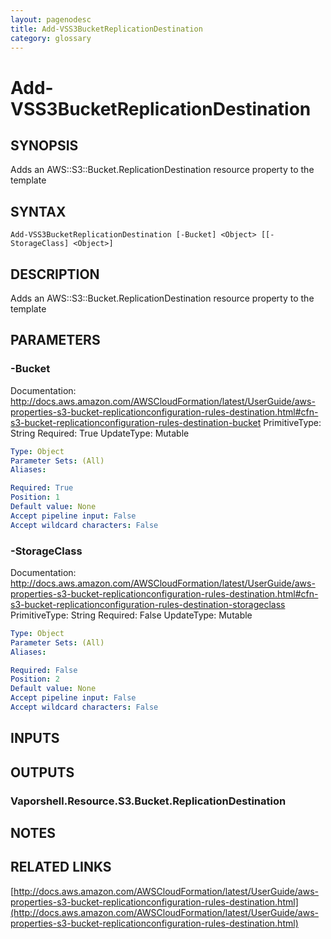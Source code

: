 ```yaml
---
layout: pagenodesc
title: Add-VSS3BucketReplicationDestination
category: glossary
---
```


# Add-VSS3BucketReplicationDestination

## SYNOPSIS
Adds an AWS::S3::Bucket.ReplicationDestination resource property to the template

## SYNTAX

```
Add-VSS3BucketReplicationDestination [-Bucket] <Object> [[-StorageClass] <Object>]
```

## DESCRIPTION
Adds an AWS::S3::Bucket.ReplicationDestination resource property to the template

## PARAMETERS

### -Bucket
Documentation: http://docs.aws.amazon.com/AWSCloudFormation/latest/UserGuide/aws-properties-s3-bucket-replicationconfiguration-rules-destination.html#cfn-s3-bucket-replicationconfiguration-rules-destination-bucket
PrimitiveType: String
Required: True
UpdateType: Mutable

```yaml
Type: Object
Parameter Sets: (All)
Aliases: 

Required: True
Position: 1
Default value: None
Accept pipeline input: False
Accept wildcard characters: False
```

### -StorageClass
Documentation: http://docs.aws.amazon.com/AWSCloudFormation/latest/UserGuide/aws-properties-s3-bucket-replicationconfiguration-rules-destination.html#cfn-s3-bucket-replicationconfiguration-rules-destination-storageclass
PrimitiveType: String
Required: False
UpdateType: Mutable

```yaml
Type: Object
Parameter Sets: (All)
Aliases: 

Required: False
Position: 2
Default value: None
Accept pipeline input: False
Accept wildcard characters: False
```

## INPUTS

## OUTPUTS

### Vaporshell.Resource.S3.Bucket.ReplicationDestination

## NOTES

## RELATED LINKS

[http://docs.aws.amazon.com/AWSCloudFormation/latest/UserGuide/aws-properties-s3-bucket-replicationconfiguration-rules-destination.html](http://docs.aws.amazon.com/AWSCloudFormation/latest/UserGuide/aws-properties-s3-bucket-replicationconfiguration-rules-destination.html)

